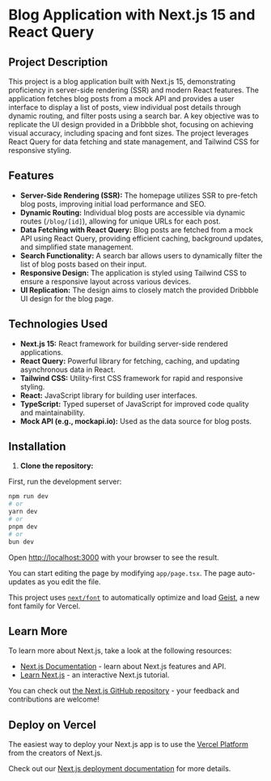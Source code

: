 # Blog Application with Next.js 15 and React Query

## Project Description

This project is a blog application built with Next.js 15, demonstrating proficiency in server-side rendering (SSR) and modern React features. The application fetches blog posts from a mock API and provides a user interface to display a list of posts, view individual post details through dynamic routing, and filter posts using a search bar. A key objective was to replicate the UI design provided in a Dribbble shot, focusing on achieving visual accuracy, including spacing and font sizes. The project leverages React Query for data fetching and state management, and Tailwind CSS for responsive styling.

## Features

*   **Server-Side Rendering (SSR):** The homepage utilizes SSR to pre-fetch blog posts, improving initial load performance and SEO.
*   **Dynamic Routing:** Individual blog posts are accessible via dynamic routes (`/blog/[id]`), allowing for unique URLs for each post.
*   **Data Fetching with React Query:** Blog posts are fetched from a mock API using React Query, providing efficient caching, background updates, and simplified state management.
*   **Search Functionality:** A search bar allows users to dynamically filter the list of blog posts based on their input.
*   **Responsive Design:** The application is styled using Tailwind CSS to ensure a responsive layout across various devices.
*   **UI Replication:** The design aims to closely match the provided Dribbble UI design for the blog page.

## Technologies Used

*   **Next.js 15:** React framework for building server-side rendered applications.
*   **React Query:** Powerful library for fetching, caching, and updating asynchronous data in React.
*   **Tailwind CSS:** Utility-first CSS framework for rapid and responsive styling.
*   **React:** JavaScript library for building user interfaces.
*   **TypeScript:** Typed superset of JavaScript for improved code quality and maintainability.
*   **Mock API (e.g., mockapi.io):** Used as the data source for blog posts.

## Installation

1.  **Clone the repository:**



First, run the development server:

```bash
npm run dev
# or
yarn dev
# or
pnpm dev
# or
bun dev
```

Open [http://localhost:3000](http://localhost:3000) with your browser to see the result.

You can start editing the page by modifying `app/page.tsx`. The page auto-updates as you edit the file.

This project uses [`next/font`](https://nextjs.org/docs/app/building-your-application/optimizing/fonts) to automatically optimize and load [Geist](https://vercel.com/font), a new font family for Vercel.

## Learn More

To learn more about Next.js, take a look at the following resources:

- [Next.js Documentation](https://nextjs.org/docs) - learn about Next.js features and API.
- [Learn Next.js](https://nextjs.org/learn) - an interactive Next.js tutorial.

You can check out [the Next.js GitHub repository](https://github.com/vercel/next.js) - your feedback and contributions are welcome!

## Deploy on Vercel

The easiest way to deploy your Next.js app is to use the [Vercel Platform](https://vercel.com/new?utm_medium=default-template&filter=next.js&utm_source=create-next-app&utm_campaign=create-next-app-readme) from the creators of Next.js.

Check out our [Next.js deployment documentation](https://nextjs.org/docs/app/building-your-application/deploying) for more details.
